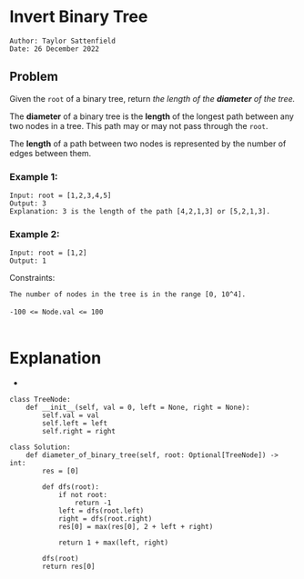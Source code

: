# Invert Binary Tree

```
Author: Taylor Sattenfield
Date: 26 December 2022
```

## Problem

Given the ```root``` of a binary tree, return <i>the length of the <b>diameter</b> of the tree.</i>

The <b>diameter</b> of a binary tree is the <b>length</b> of the longest path between any two nodes in a tree. This path may or may not pass through the ```root```.

The <b>length</b> of a path between two nodes is represented by the number of edges between them.

### Example 1:

```
Input: root = [1,2,3,4,5]
Output: 3
Explanation: 3 is the length of the path [4,2,1,3] or [5,2,1,3].
```
### Example 2:

```
Input: root = [1,2]
Output: 1
```

Constraints:<br>

```The number of nodes in the tree is in the range [0, 10^4].```<br><br>
```-100 <= Node.val <= 100```<br><br>

# Explanation

<ul>
<li>
</ul>

``` python3
class TreeNode:
    def __init__(self, val = 0, left = None, right = None):
        self.val = val
        self.left = left
        self.right = right

class Solution:
    def diameter_of_binary_tree(self, root: Optional[TreeNode]) -> int:
        res = [0]

        def dfs(root):
            if not root:
                return -1
            left = dfs(root.left)
            right = dfs(root.right)
            res[0] = max(res[0], 2 + left + right)

            return 1 + max(left, right)
        
        dfs(root)
        return res[0]

```
